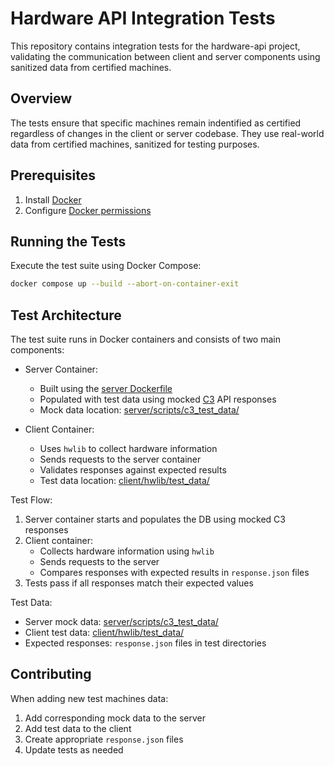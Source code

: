 # Hardware API Integration Tests

This repository contains integration tests for the hardware-api
project, validating the communication between client and server
components using sanitized data from certified machines.

## Overview

The tests ensure that specific machines remain indentified as
certified regardless of changes in the client or server codebase. They
use real-world data from certified machines, sanitized for testing
purposes.

## Prerequisites

1. Install [Docker](https://docs.docker.com/engine/install/ubuntu/)
2. Configure [Docker
   permissions](https://docs.docker.com/engine/install/linux-postinstall/)

## Running the Tests

Execute the test suite using Docker Compose:

```bash
docker compose up --build --abort-on-container-exit
```

## Test Architecture

The test suite runs in Docker containers and consists of two main
components:

* Server Container:
  - Built using the [server Dockerfile](../server/Dockerfile)
  - Populated with test data using mocked
    [C3](https://certification.canonical.com) API responses
  - Mock data location:
    [server/scripts/c3\_test\_data/](../server/scripts/c3_test_data/)

* Client Container:
  - Uses `hwlib` to collect hardware information
  - Sends requests to the server container
  - Validates responses against expected results
  - Test data location:
    [client/hwlib/test\_data/](../client/hwlib/test_data/)

Test Flow:

1. Server container starts and populates the DB using mocked C3
   responses
2. Client container:
   - Collects hardware information using `hwlib`
   - Sends requests to the server
   - Compares responses with expected results in `response.json` files
3. Tests pass if all responses match their expected values

Test Data:

- Server mock data:
  [server/scripts/c3\_test\_data/](../server/scripts/c3_test_data/)
- Client test data:
  [client/hwlib/test\_data/](../client/hwlib/test_data/)
- Expected responses: `response.json` files in test directories

## Contributing

When adding new test machines data:

1. Add corresponding mock data to the server
2. Add test data to the client
3. Create appropriate `response.json` files
4. Update tests as needed

